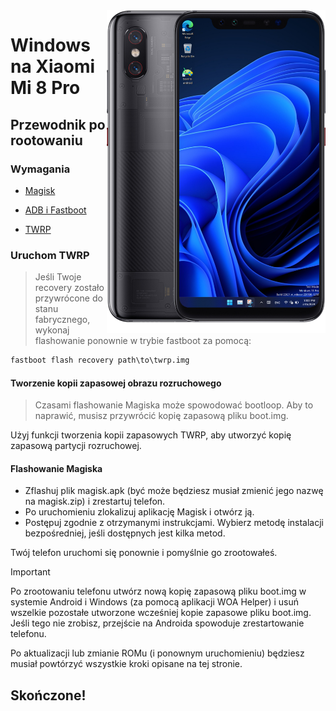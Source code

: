 <img align="right" src="https://github.com/n00b69/woa-equuleus/blob/main/equuleus.png" width="350" alt="Windows 11 running on equuleus">

# Windows na Xiaomi Mi 8 Pro

## Przewodnik po rootowaniu

### Wymagania
- [Magisk](https://github.com/topjohnwu/Magisk/releases/latest)

- [ADB i Fastboot](https://developer.android.com/studio/releases/platform-tools)

- [TWRP](https://github.com/n00b69/woa-equuleus/releases/download/Files/twrp.img)

### Uruchom TWRP
> Jeśli Twoje recovery zostało przywrócone do stanu fabrycznego, wykonaj flashowanie ponownie w trybie fastboot za pomocą:
```cmd
fastboot flash recovery path\to\twrp.img
```
#### Tworzenie kopii zapasowej obrazu rozruchowego
> Czasami flashowanie Magiska może spowodować bootloop. Aby to naprawić, musisz przywrócić kopię zapasową pliku boot.img.

Użyj funkcji tworzenia kopii zapasowych TWRP, aby utworzyć kopię zapasową partycji rozruchowej.

#### Flashowanie Magiska
- Zflashuj plik magisk.apk (być może będziesz musiał zmienić jego nazwę na magisk.zip) i zrestartuj telefon.
- Po uruchomieniu zlokalizuj aplikację Magisk i otwórz ją.
- Postępuj zgodnie z otrzymanymi instrukcjami. Wybierz metodę instalacji bezpośredniej, jeśli dostępnych jest kilka metod.

Twój telefon uruchomi się ponownie i pomyślnie go zrootowałeś.

> [!Important]
> Po zrootowaniu telefonu utwórz nową kopię zapasową pliku boot.img w systemie Android i Windows (za pomocą aplikacji WOA Helper) i usuń wszelkie pozostałe utworzone wcześniej kopie zapasowe pliku boot.img. Jeśli tego nie zrobisz, przejście na Androida spowoduje zrestartowanie telefonu.
>
> Po aktualizacji lub zmianie ROMu (i ponownym uruchomieniu) będziesz musiał powtórzyć wszystkie kroki opisane na tej stronie.

## Skończone!
